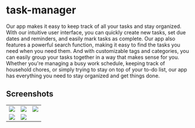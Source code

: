 # task-manager
Our app makes it easy to keep track of all your tasks and stay organized. With our intuitive user interface, you can quickly create new tasks, set due dates and reminders, and easily mark tasks as complete. Our app also features a powerful search function, making it easy to find the tasks you need when you need them. And with customizable tags and categories, you can easily group your tasks together in a way that makes sense for you. Whether you're managing a busy work schedule, keeping track of household chores, or simply trying to stay on top of your to-do list, our app has everything you need to stay organized and get things done.
## Screenshots
<table>
  <tr>
    <td><img src="https://github.com/ameni-selmi/task-manager/assets/53795935/d46925de-5942-4b51-9bf3-d38a9c564769.png"></td>
    <td><img src="https://github.com/ameni-selmi/task-manager/assets/53795935/955ceac1-0cfa-4a29-abf9-7c3d2a227f5d.png"></td>
    <td><img src="https://github.com/ameni-selmi/task-manager/assets/53795935/60855c46-cf45-4008-8e37-8c46a33ee42b.png"></td>
  </tr>
  <tr>
    <td><img src="https://github.com/ameni-selmi/task-manager/assets/53795935/ecbafdd8-801a-4ab3-a3ca-f162996e49f8.png"></td>
    <td><img src="https://github.com/ameni-selmi/task-manager/assets/53795935/77b34816-5333-4331-bfa4-b2a2e0ae191f.png"></td>
  </tr>
</table>
